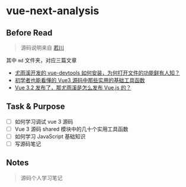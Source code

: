 # vue-next-analysis

## Before Read

> 源码说明来自 [若川](https://mp.weixin.qq.com/s/MwYIGKFGvx_qzthi20DehA)

其中 `md` 文件夹，对应三篇文章

- [尤雨溪开发的 vue-devtools 如何安装，为何打开文件的功能鲜有人知？](https://juejin.cn/post/6994289281141309476)
- [初学者也能看懂的 Vue3 源码中那些实用的基础工具函数](https://juejin.cn/post/6994976281053888519)
- [Vue 3.2 发布了，那尤雨溪是怎么发布 Vue.js 的？](https://juejin.cn/post/6997943192851054606)

## Task & Purpose

- [ ] 如何学习调试 vue 3 源码
- [ ] Vue 3 源码 shared 模块中的几十个实用工具函数
- [ ] 如何学习 JavaScript 基础知识
- [ ] 写源码笔记

## Notes

> 源码个人学习笔记
